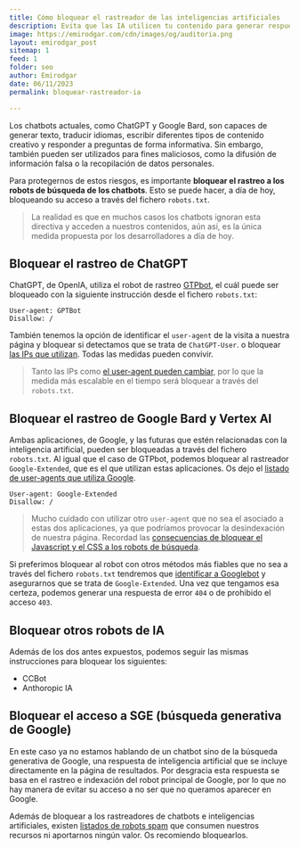 ```yaml
---
title: Cómo bloquear el rastreador de las inteligencias artificiales
description: Evita que las IA utilicen tu contenido para generar respuestas de los chatbots.
image: https://emirodgar.com/cdn/images/og/auditoria.png
layout: emirodgar_post
sitemap: 1
feed: 1
folder: seo
author: Emirodgar
date: 06/11/2023
permalink: bloquear-rastreador-ia

---
```


Los chatbots actuales, como ChatGPT y Google Bard, son capaces de generar texto, traducir idiomas, escribir diferentes tipos de contenido creativo y responder a preguntas de forma informativa. 
Sin embargo, también pueden ser utilizados para fines maliciosos, como la difusión de información falsa o la recopilación de datos personales.

Para protegernos de estos riesgos, es importante **bloquear el rastreo a los robots de búsqueda de los chatbots**.
Esto se puede hacer, a día de hoy, bloqueando su acceso a través del fichero `robots.txt`.

> La realidad es que en muchos casos los chatbots ignoran esta directiva y acceden a nuestros contenidos, aún así, es la única medida propuesta por los desarrolladores a día de hoy.


## Bloquear el rastreo de ChatGPT

ChatGPT, de OpenIA, utiliza el robot de rastreo [GTPbot](https://platform.openai.com/docs/gptbot), el cuál puede ser bloqueado con la siguiente instrucción desde el fichero `robots.txt`:

```
User-agent: GPTBot
Disallow: /
```

También tenemos la opción de identificar el `user-agent` de la visita a nuestra página y bloquear si detectamos que se trata de `ChatGPT-User`. o bloquear [las IPs que utilizan](https://openai.com/gptbot.json). 
Todas las medidas pueden convivir.

> Tanto las IPs como [el user-agent pueden cambiar](https://emirodgar.com/cambiar-user-agent-chrome), por lo que la medida más escalable en el tiempo será bloquear a través del `robots.txt`. 

## Bloquear el rastreo de Google Bard y Vertex AI

Ambas aplicaciones, de Google, y las futuras que estén relacionadas con la inteligencia artificial, pueden ser bloqueadas a través del fichero `robots.txt`.
Al igual que el caso de GTPbot, podemos bloquear al rastreador `Google-Extended`, que es el que utilizan estas aplicaciones. Os dejo el [listado de user-agents que utiliza Google](https://developers.google.com/search/docs/crawling-indexing/overview-google-crawlers?hl=en#google-extended).

```
User-agent: Google-Extended
Disallow: /
```

> Mucho cuidado con utilizar otro `user-agent` que no sea el asociado a estas dos aplicaciones, ya que podríamos provocar la desindexación de nuestra página. Recordad las [consecuencias de bloquear el Javascript y el CSS a los robots de búsqueda](https://emirodgar.com/bloquear-indexacion-js-css).

Si preferimos bloquear al robot con otros métodos más fiables que no sea a través del fichero `robots.txt` tendremos que [identificar a Googlebot](https://emirodgar.com/detectar-googlebot) y asegurarnos que se trata de `Google-Extended`. Una vez que tengamos esa certeza, podemos generar una respuesta de error `404` o de prohibido el acceso `403`. 

## Bloquear otros robots de IA

Además de los dos antes expuestos, podemos seguir las mismas instrucciones para bloquear los siguientes:

- CCBot
- Anthoropic IA

## Bloquear el acceso a SGE (búsqueda generativa de Google)

En este caso ya no estamos hablando de un chatbot sino de la búsqueda generativa de Google, una respuesta de inteligencia artificial que se incluye directamente en la página de resultados.
Por desgracia esta respuesta se basa en el rastreo e indexación del robot principal de Google, por lo que no hay manera de evitar su acceso a no ser que no queramos aparecer en Google.

Además de bloquear a los rastreadores de chatbots e inteligencias artificiales, existen [listados de robots spam](https://emirodgar.com/listado-robots-bloquear) que consumen nuestros recursos ni aportarnos ningún valor. Os recomiendo bloquearlos.


